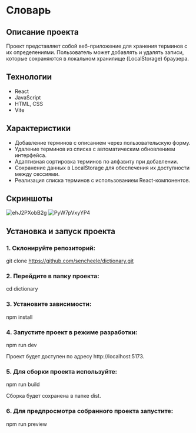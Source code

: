 # Словарь

## Описание проекта
Проект представляет собой веб-приложение для хранения терминов с их определениями. Пользователь может добавлять и удалять записи, которые сохраняются в локальном хранилище (LocalStorage) браузера.

## Технологии
- React
- JavaScript
- HTML, CSS
- Vite

## Характеристики
- Добавление терминов с описанием через пользовательскую форму.
- Удаление терминов из списка с автоматическим обновлением интерфейса.
- Адаптивная сортировка терминов по алфавиту при добавлении.
- Сохранение данных в LocalStorage для обеспечения их доступности между сессиями.
- Реализация списка терминов с использованием React-компонентов.

## Скриншоты
![ehJ2PXobB2g](https://github.com/user-attachments/assets/b78755ba-c6b9-402f-bb35-939d69468bce)
![PyW7pVxyYP4](https://github.com/user-attachments/assets/dea4acb3-9bf2-465c-a66e-405b2088bb3c)

## Установка и запуск проекта
### 1. Склонируйте репозиторий:  
git clone https://github.com/sencheele/dictionary.git

### 2. Перейдите в папку проекта:
cd dictionary

### 3. Установите зависимости:
npm install

### 4. Запустите проект в режиме разработки:
npm run dev

Проект будет доступен по адресу http://localhost:5173.

### 5. Для сборки проекта используйте:
npm run build

Сборка будет сохранена в папке dist.

### 6. Для предпросмотра собранного проекта запустите:
npm run preview
